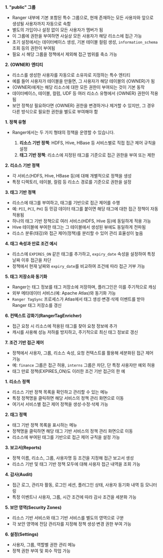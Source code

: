 **1. "public" 그룹**

* Ranger 내부에 기본 포함된 특수 그룹으로, 현재 존재하는 모든 사용자와 앞으로 생성될 사용자까지 자동으로 속함
* 별도의 가입이나 설정 없이 모든 사용자가 멤버가 됨
* 이 그룹에 권한을 부여하면 사실상 모든 사용자가 해당 리소스에 접근 가능
* 초기 설정에서는 데이터베이스 생성, 기본 테이블 컬럼 생성, `information_schema` 조회 등의 권한이 부여됨
* 필요 시 해당 그룹을 정책에서 제외해 접근 범위를 축소 가능

**2. {OWNER} 엔티티**

* 리소스를 생성한 사용자를 자동으로 소유자로 지정하는 특수 엔티티
* 예를 들어 사용자가 테이블을 만들면, 그 사용자가 해당 테이블의 {OWNER}가 됨
* {OWNER}에게는 해당 리소스에 대한 모든 권한이 부여되는 것이 기본 동작
* 데이터베이스, 테이블, 컬럼, UDF 등 여러 리소스 유형에서 {OWNER} 권한이 적용됨
* 보안 정책상 필요하다면 {OWNER} 권한을 변경하거나 제거할 수 있지만, 그 경우 다른 방식으로 필요한 권한을 별도로 부여해야 함


**1. 정책 유형**

* Ranger에서는 두 가지 형태의 정책을 운영할 수 있습니다.

  1. **리소스 기반 정책**: HDFS, Hive, HBase 등 서비스별로 직접 접근 제어 규칙을 설정
  2. **태그 기반 정책**: 리소스에 지정된 태그를 기준으로 접근 권한을 부여 또는 제한

**2. 리소스 기반 정책**

* 각 서비스(HDFS, Hive, HBase 등)에 대해 개별적으로 정책을 생성
* 특정 디렉토리, 테이블, 컬럼 등 리소스 경로를 기준으로 권한을 설정

**3. 태그 기반 정책**

* 리소스에 태그를 부여하고, 태그를 기반으로 접근 제어를 수행
* 예: `PII`, `PCI`, `PHI` 등 민감 데이터 태그를 붙이면 해당 태그에 대한 접근 정책이 자동 적용됨
* 하나의 태그 기반 정책으로 여러 서비스(HDFS, Hive 등)에 동일하게 적용 가능
* Hive 테이블에 부여한 태그는 그 테이블에서 생성된 뷰에도 동일하게 전파됨
* 리소스 분류(태깅)와 접근 제어(정책)를 분리할 수 있어 관리 효율성이 높음

**4. 태그 속성과 만료 조건 예시**

* 리소스에 `EXPIRES_ON` 같은 태그를 추가하고, `expiry_date` 속성을 설정하여 특정 날짜 이후 접근을 차단
* 정책에서 현재 날짜와 `expiry_date`를 비교하여 조건에 따라 접근 거부 가능

**5. 태그 저장소와 동기화**

* Ranger는 태그 정보를 태그 저장소에 저장하며, 플러그인은 이를 주기적으로 캐싱
* 외부 메타데이터 서비스(예: Apache Atlas)와 동기화 가능
* `Ranger TagSync` 프로세스가 Atlas에서 태그 생성·변경·삭제 이벤트를 받아 Ranger 태그 저장소를 갱신

**6. 컨텍스트 강화기(RangerTagEnricher)**

* 접근 요청 시 리소스에 적용된 태그를 찾아 요청 정보에 추가
* 캐시를 사용해 성능 저하를 방지하고, 주기적으로 최신 태그 정보로 갱신

**7. 조건 기반 접근 제어**

* 정책에서 사용자, 그룹, 리소스 속성, 요청 컨텍스트를 활용해 세분화된 접근 제어 가능
* 예: `finance` 그룹은 접근 허용, `interns` 그룹은 차단, 단 특정 사용자만 예외 허용
* 태그 만료 정책(EXPIRES\_ON)도 이러한 조건 기반 접근의 한 예

**1. 리소스 정책**

* 리소스 기반 정책 목록을 확인하고 관리할 수 있는 메뉴
* 특정 정책명을 클릭하면 해당 서비스의 정책 관리 화면으로 이동
* 여기서 서비스별 접근 제어 정책을 생성·수정·삭제 가능

**2. 태그 정책**

* 태그 기반 정책 목록을 표시하는 메뉴
* 정책명을 클릭하면 해당 태그 기반 서비스의 정책 관리 화면으로 이동
* 리소스에 부여된 태그를 기반으로 접근 제어 규칙을 설정 가능

**3. 보고서(Reports)**

* 정책 이름, 리소스, 그룹, 사용자명 등 조건을 지정해 접근 보고서 생성
* 리소스 기반 및 태그 기반 정책 모두에 대해 사용자 접근 내역을 조회 가능

**4. 감사(Audit)**

* 접근 로그, 관리자 활동, 로그인 세션, 플러그인 상태, 사용자 동기화 내역 등 모니터링
* 특정 이벤트나 사용자, 그룹, 시간 조건에 따라 감사 조건을 세분화 가능

**5. 보안 영역(Security Zones)**

* 리소스 기반 서비스와 태그 기반 서비스를 별도의 영역으로 구분
* 각 보안 영역에 전담 관리자를 지정해 정책 생성·변경 권한 부여 가능

**6. 설정(Settings)**

* 사용자, 그룹, 역할별 권한 관리 메뉴
* 정책 권한 부여 및 회수 작업 가능

